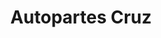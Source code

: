 ---
title: "Autopartes Cruz"
url: /oaxaca-de-juarez/autopartes-cruz/
shop: piezas de automóviles
---